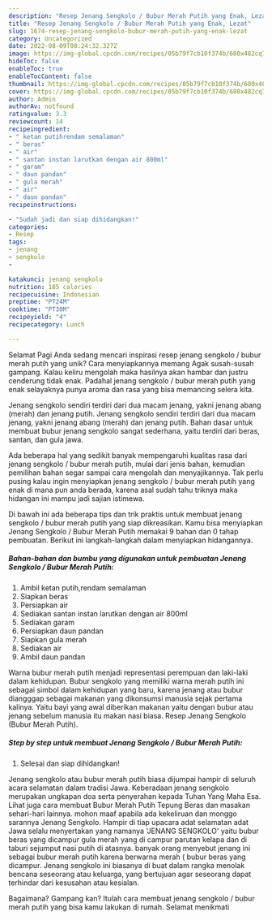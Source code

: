 ```yaml
---
description: "Resep Jenang Sengkolo / Bubur Merah Putih yang Enak, Lezat"
title: "Resep Jenang Sengkolo / Bubur Merah Putih yang Enak, Lezat"
slug: 1674-resep-jenang-sengkolo-bubur-merah-putih-yang-enak-lezat
category: Uncategorized
date: 2022-08-09T08:24:32.327Z
image: https://img-global.cpcdn.com/recipes/05b79f7cb10f374b/680x482cq70/jenang-sengkolo-bubur-merah-putih-foto-resep-utama.jpg
hideToc: false
enableToc: true
enableTocContent: false
thumbnail: https://img-global.cpcdn.com/recipes/05b79f7cb10f374b/680x482cq70/jenang-sengkolo-bubur-merah-putih-foto-resep-utama.jpg
cover: https://img-global.cpcdn.com/recipes/05b79f7cb10f374b/680x482cq70/jenang-sengkolo-bubur-merah-putih-foto-resep-utama.jpg
author: Admin
authorAv: notfound
ratingvalue: 3.3
reviewcount: 14
recipeingredient:
- " ketan putihrendam semalaman"
- " beras"
- " air"
- " santan instan larutkan dengan air 800ml"
- " garam"
- " daun pandan"
- " gula merah"
- " air"
- " daun pandan"
recipeinstructions:

- "Sudah jadi dan siap dihidangkan!"
categories:
- Resep
tags:
- jenang
- sengkolo
- 

katakunci: jenang sengkolo  
nutrition: 185 calories
recipecuisine: Indonesian
preptime: "PT24M"
cooktime: "PT30M"
recipeyield: "4"
recipecategory: Lunch

---
```



Selamat Pagi Anda sedang mencari inspirasi resep jenang sengkolo / bubur merah putih yang unik? Cara menyiapkannya memang Agak susah-susah gampang. Kalau keliru mengolah maka hasilnya akan hambar dan justru cenderung tidak enak. Padahal jenang sengkolo / bubur merah putih yang enak selayaknya punya aroma dan rasa yang bisa memancing selera kita.


Jenang sengkolo sendiri terdiri dari dua macam jenang, yakni jenang abang (merah) dan jenang putih. Jenang sengkolo sendiri terdiri dari dua macam jenang, yakni jenang abang (merah) dan jenang putih. Bahan dasar untuk membuat bubur jenang sengkolo sangat sederhana, yaitu terdiri dari beras, santan, dan gula jawa.

Ada beberapa hal yang sedikit banyak mempengaruhi kualitas rasa dari jenang sengkolo / bubur merah putih, mulai dari jenis bahan, kemudian pemilihan bahan segar sampai cara mengolah dan menyajikannya. Tak perlu pusing kalau ingin menyiapkan jenang sengkolo / bubur merah putih yang enak di mana pun anda berada, karena asal sudah tahu triknya maka hidangan ini mampu jadi sajian istimewa.


Di bawah ini ada beberapa tips dan trik praktis untuk membuat jenang sengkolo / bubur merah putih yang siap dikreasikan. Kamu bisa menyiapkan Jenang Sengkolo / Bubur Merah Putih memakai 9 bahan dan 0 tahap pembuatan. Berikut ini langkah-langkah dalam menyiapkan hidangannya.

<!--inarticleads1-->

##### Bahan-bahan dan bumbu yang digunakan untuk pembuatan Jenang Sengkolo / Bubur Merah Putih:

1. Ambil  ketan putih,rendam semalaman
1. Siapkan  beras
1. Persiapkan  air
1. Sediakan  santan instan larutkan dengan air 800ml
1. Sediakan  garam
1. Persiapkan  daun pandan
1. Siapkan  gula merah
1. Sediakan  air
1. Ambil  daun pandan


Warna bubur merah putih menjadi representasi perempuan dan laki-laki dalam kehidupan. Bubur sengkolo yang memiliki warna merah putih ini sebagai simbol dalam kehidupan yang baru, karena jenang atau bubur diangggap sebagai makanan yang dikonsumsi manusia sejak pertama kalinya. Yaitu bayi yang awal diberikan makanan yaitu dengan bubur atau jenang sebelum manusia itu makan nasi biasa. Resep Jenang Sengkolo (Bubur Merah Putih). 

<!--inarticleads2-->

##### Step by step untuk membuat Jenang Sengkolo / Bubur Merah Putih:


1. Selesai dan siap dihidangkan!

Jenang sengkolo atau bubur merah putih biasa dijumpai hampir di seluruh acara selamatan dalam tradisi Jawa. Keberadaan jenang sengkolo merupakan ungkapan doa serta penyerahan kepada Tuhan Yang Maha Esa. Lihat juga cara membuat Bubur Merah Putih Tepung Beras dan masakan sehari-hari lainnya. mohon maaf apabila ada kekeliruan dan monggo sarannya Jenang Sengkolo. Hampir di tiap upacara adat selamatan adat Jawa selalu menyertakan yang namanya &#39;JENANG SENGKOLO&#39; yaitu bubur beras yang dicampur gula merah yang di campur parutan kelapa dan di taburi sejumput nasi putih di atasnya. banyak orang menyebut jenang ini sebagai bubur merah putih karena berwarna merah ( bubur beras yang dicampur. Jenang sengkolo ini biasanya di buat dalam rangka menolak bencana seseorang atau keluarga, yang bertujuan agar seseorang dapat terhindar dari kesusahan atau kesialan. 

Bagaimana? Gampang kan? Itulah cara membuat jenang sengkolo / bubur merah putih yang bisa kamu lakukan di rumah. Selamat menikmati
